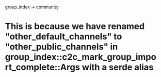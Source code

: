 group_index -> community

# This is because we have renamed "other_default_channels" to "other_public_channels" in group_index::c2c_mark_group_import_complete::Args with a serde alias